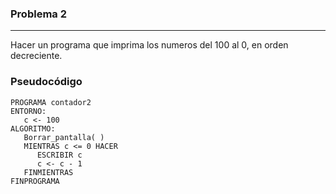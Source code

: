 ### Problema 2
--------------
Hacer un programa que imprima los numeros del 100 al 0, en orden
decreciente.

### Pseudocódigo
	PROGRAMA contador2
	ENTORNO:
	   c <- 100
	ALGORITMO:
	   Borrar_pantalla( )
	   MIENTRAS c <= 0 HACER
	      ESCRIBIR c
	      c <- c - 1
	   FINMIENTRAS
	FINPROGRAMA
